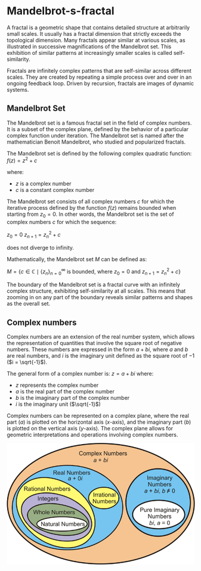 # Mandelbrot-s-fractal

A fractal is a geometric shape that contains detailed structure at arbitrarily small scales. It usually has a fractal dimension that strictly exceeds the topological dimension. Many fractals appear similar at various scales, as illustrated in successive magnifications of the Mandelbrot set. This exhibition of similar patterns at increasingly smaller scales is called self-similarity.

Fractals are infinitely complex patterns that are self-similar across different scales. They are created by repeating a simple process over and over in an ongoing feedback loop. Driven by recursion, fractals are images of dynamic systems.

## Mandelbrot Set

The Mandelbrot set is a famous fractal set in the field of complex numbers. It is a subset of the complex plane, defined by the behavior of a particular complex function under iteration. The Mandelbrot set is named after the mathematician Benoit Mandelbrot, who studied and popularized fractals.

The Mandelbrot set is defined by the following complex quadratic function: $f(z) = z^2 + c$

where:
- $z$ is a complex number
- $c$ is a constant complex number

The Mandelbrot set consists of all complex numbers $c$ for which the iterative process defined by the function $f(z)$ remains bounded when starting from $z_0 = 0$. In other words, the Mandelbrot set is the set of complex numbers $c$ for which the sequence:

$z_0 = 0$
$z_{n+1} = z_n^2 + c$

does not diverge to infinity.

Mathematically, the Mandelbrot set $M$ can be defined as:

$M = \{c \in \mathbb{C} \mid \{z_n\}_{n=0}^\infty \text{ is bounded, where } z_0 = 0 \text{ and } z_{n+1} = z_n^2 + c\}$

The boundary of the Mandelbrot set is a fractal curve with an infinitely complex structure, exhibiting self-similarity at all scales. This means that zooming in on any part of the boundary reveals similar patterns and shapes as the overall set.

## Complex numbers

Complex numbers are an extension of the real number system, which allows the representation of quantities that involve the square root of negative numbers. These numbers are expressed in the form $a + bi$, where $a$ and $b$ are real numbers, and $i$ is the imaginary unit defined as the square root of $-1$ ($i = \sqrt{-1}$).

The general form of a complex number is: $z = a + bi$
where:
- $z$ represents the complex number
- $a$ is the real part of the complex number
- $b$ is the imaginary part of the complex number
- $i$ is the imaginary unit ($\sqrt{-1}$)

Complex numbers can be represented on a complex plane, where the real part ($a$) is plotted on the horizontal axis ($x$-axis), and the imaginary part ($b$) is plotted on the vertical axis ($y$-axis). The complex plane allows for geometric interpretations and operations involving complex numbers.

![Complex numbers](./app/img/readme/complex_numbers.png)